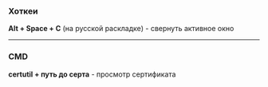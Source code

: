 ### Хоткеи
**Alt + Space + C** (на русской раскладке) - свернуть активное окно

---
### CMD
**certutil + путь до серта** - просмотр сертификата
